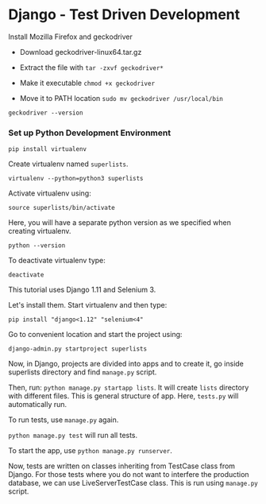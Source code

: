 # Django - Test Driven Development

Install Mozilla Firefox and geckodriver

- Download geckodriver-linux64.tar.gz

- Extract the file with
`tar -zxvf geckodriver*`

- Make it executable
`chmod +x geckodriver`

- Move it to PATH location
`sudo mv geckodriver /usr/local/bin`

`geckodriver --version`

### Set up Python Development Environment

`pip install virtualenv`

Create virtualenv named `superlists`.

`virtualenv --python=python3 superlists`

Activate virtualenv using:

`source superlists/bin/activate`

Here, you will have a separate python version as we specified when creating virtualenv.

`python --version`

To deactivate virtualenv type:

`deactivate`

This tutorial uses Django 1.11 and Selenium 3.

Let's install them. Start virtualenv and then type:

`pip install "django<1.12" "selenium<4"`

Go to convenient location and start the project using:

`django-admin.py startproject superlists`

Now, in Django, projects are divided into apps and to create it, go inside superlists directory and find `manage.py` script.

Then, run: `python manage.py startapp lists`. It will create `lists` directory with different files. This is general structure of app. Here, `tests.py` will automatically run.

To run tests, use `manage.py` again. 

`python manage.py test` will run all tests.

To start the app, use `python manage.py runserver`.

Now, tests are written on classes inheriting from TestCase class from Django. For those tests where you do not want to interfere the production database, we can use LiveServerTestCase class. This is run using `manage.py` script.